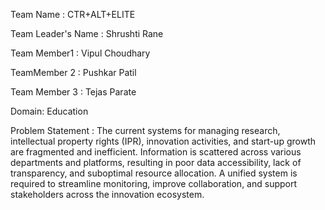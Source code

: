 Team Name : CTR+ALT+ELITE

Team Leader's Name : Shrushti Rane

Team Member1 : Vipul Choudhary

TeamMember 2 : Pushkar Patil

Team Member 3 : Tejas Parate

Domain: Education

Problem Statement  :
The current systems for managing research, intellectual property rights (IPR),
innovation activities, and start-up growth are fragmented and inefficient.
Information is scattered across various departments and platforms, resulting in
poor data accessibility, lack of transparency, and suboptimal resource allocation. A
unified system is required to streamline monitoring, improve collaboration, and
support stakeholders across the innovation ecosystem.